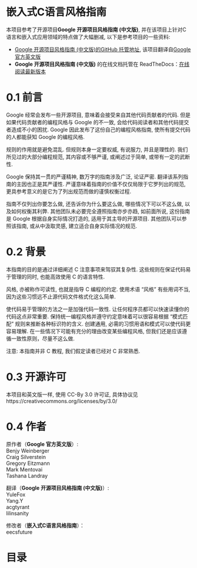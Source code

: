 # 嵌入式C语言风格指南

本项目参考了开源项目**Google 开源项目风格指南 (中文版)**, 并在该项目上针对C语言和嵌入式应用领域的特点做了大幅删减, 以下是参考项目的一些资料:

* [Google 开源项目风格指南 (中文版)的GitHub 托管地址](https://github.com/eecsfuture/zh-google-styleguide), 该项目翻译自[Google 官方英文版](https://github.com/google/styleguide)
* **Google 开源项目风格指南 (中文版)** 的在线文档托管在 ReadTheDocs：[在线阅读最新版本](https://zh-google-styleguide.readthedocs.io/en/latest/)

# 0.1 前言

Google 经常会发布一些开源项目, 意味着会接受来自其他代码贡献者的代码. 但是如果代码贡献者的编程风格与 Google 的不一致, 会给代码阅读者和其他代码提交者造成不小的困扰. Google 因此发布了这份自己的编程风格指南, 使所有提交代码的人都能获知 Google 的编程风格.

规则的作用就是避免混乱. 但规则本身一定要权威, 有说服力, 并且是理性的. 我们所见过的大部分编程规范, 其内容或不够严谨, 或阐述过于简单, 或带有一定的武断性.

Google 保持其一贯的严谨精神, 数万字的指南涉及广泛, 论证严密. 翻译该系列指南的主因也正是其严谨性. 严谨意味着指南的价值不仅仅局限于它罗列出的规范, 更具参考意义的是它为了列出规范而做的谨慎权衡过程.

指南不仅列出你要怎么做, 还告诉你为什么要这么做, 哪些情况下可以不这么做, 以及如何权衡其利弊. 其他团队未必要完全遵照指南亦步亦趋, 如前面所说, 这份指南是 Google 根据自身实际情况打造的, 适用于其主导的开源项目. 其他团队可以参照该指南, 或从中汲取灵感, 建立适合自身实际情况的规范.

# 0.2 背景

本指南的目的是通过详细阐述 C 注意事项来驾驭其复杂性. 这些规则在保证代码易于管理的同时, 也能高效使用 C 的语言特性.

风格, 亦被称作可读性, 也就是指导 C 编程的约定. 使用术语 “风格” 有些用词不当, 因为这些习惯远不止源代码文件格式化这么简单.

使代码易于管理的方法之一是加强代码一致性. 让任何程序员都可以快速读懂你的代码这点非常重要. 保持统一编程风格并遵守约定意味着可以很容易根据 “模式匹配” 规则来推断各种标识符的含义. 创建通用, 必需的习惯用语和模式可以使代码更容易理解. 在一些情况下可能有充分的理由改变某些编程风格, 但我们还是应该遵循一致性原则，尽量不这么做.

注意: 本指南并非 C 教程, 我们假定读者已经对 C 非常熟悉.

# 0.3 开源许可
本项目和英文版一样, 使用 CC-By 3.0 许可证, 具体协议见https://creativecommons.org/licenses/by/3.0/

# 0.4 作者
  
原作者（**Google 官方英文版**）:	  
Benjy Weinberger  
Craig Silverstein  
Gregory Eitzmann  
Mark Mentovai  
Tashana Landray  

翻译（**Google 开源项目风格指南 (中文版)**）:	  
YuleFox  
Yang.Y  
acgtyrant  
lilinsanity  

修改者（**嵌入式C语言风格指南**）：  
eecsfuture

# 目录


